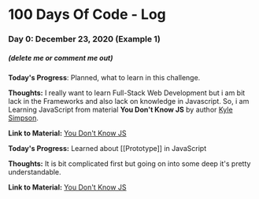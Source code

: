 # 100 Days Of Code - Log

### Day 0: December 23, 2020 (Example 1)

##### (delete me or comment me out)

**Today's Progress**: Planned, what to learn in this challenge.

**Thoughts:** I really want to learn Full-Stack Web Development but i am bit lack in the Frameworks and also lack on knowledge in Javascript. So, i am Learning JavaScript from material **You Don't Know JS** by author [Kyle Simpson](http://getify.me/).

**Link to Material:** [You Don't Know JS](https://github.com/getify/You-Dont-Know-JS.git)


**Today's Progress:** Learned about \[\[Prototype\]\] in JavaScript

**Thoughts:** It is bit complicated first but going on into some deep it's pretty understandable.

**Link to Material:** [You Don't Know JS](https://github.com/getify/You-Dont-Know-JS.git)

